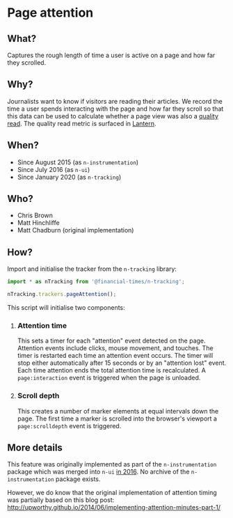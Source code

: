 # Page attention

## What?

Captures the rough length of time a user is active on a page and how far they scrolled.


## Why?

Journalists want to know if visitors are reading their articles. We record  the time a user spends interacting with the page and how far they scroll so that this data can be used to calculate whether a page view was also a [quality read]. The quality read metric is surfaced in [Lantern].

[quality read]: https://docs.google.com/document/d/1hkU31FTEQmsRCqVzQebEf--QCw4QncMtutYxdGw8QmE/edit
[Lantern]: https://lantern.ft.com/


## When?

- Since August 2015 (as `n-instrumentation`)
- Since July 2016 (as `n-ui`)
- Since January 2020 (as `n-tracking`)


## Who?

- Chris Brown
- Matt Hinchliffe
- Matt Chadburn (original implementation)


## How?

Import and initialise the tracker from the `n-tracking` library:

```js
import * as nTracking from '@financial-times/n-tracking';

nTracking.trackers.pageAttention();
```

This script will initialise two components:

1. ### Attention time
    This sets a timer for each "attention" event detected on the page. Attention events include clicks, mouse movement, and touches. The timer is restarted each time an attention event occurs. The timer will stop either automatically after 15 seconds or by an "attention lost" event. Each time attention ends the total attention time is recalculated. A `page:interaction` event is triggered when the page is unloaded.

2. ### Scroll depth
    This creates a number of marker elements at equal intervals down the page. The first time a marker is scrolled into the browser's viewport a `page:scrolldepth` event is triggered.


## More details

This feature was originally implemented as part of the `n-instrumentation` package which was merged into `n-ui` [in 2016](https://github.com/Financial-Times/n-ui/pull/216). No archive of the `n-instrumentation` package exists.

However, we do know that the original implementation of attention timing was partially based on this blog post: http://upworthy.github.io/2014/06/implementing-attention-minutes-part-1/
